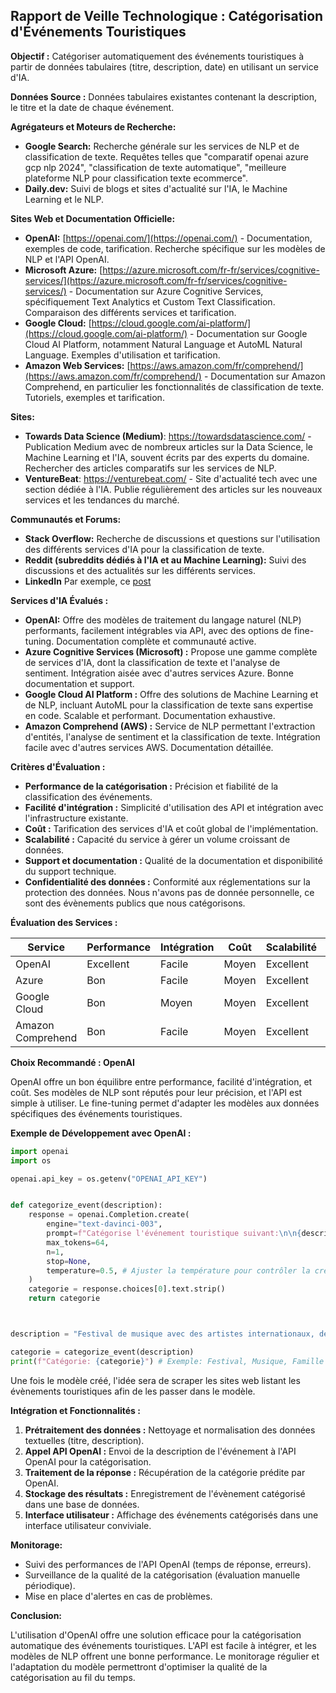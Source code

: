 ## Rapport de Veille Technologique : Catégorisation d'Événements Touristiques

**Objectif :** Catégoriser automatiquement des événements touristiques à partir de données tabulaires (titre, description, date)  en utilisant un service d'IA.

**Données Source :**  Données tabulaires existantes contenant la description, le titre et la date de chaque événement.

**Agrégateurs et Moteurs de Recherche:**

* **Google Search:** Recherche générale sur les services de NLP et de classification de texte. Requêtes  telles que "comparatif openai azure gcp nlp 2024", "classification de texte automatique", "meilleure plateforme NLP pour classification texte ecommerce".
* **Daily.dev:** Suivi de blogs et sites d'actualité sur l'IA, le Machine Learning et le NLP.

**Sites Web et Documentation Officielle:**

* **OpenAI:** [https://openai.com/](https://openai.com/) - Documentation, exemples de code, tarification.  Recherche spécifique sur les modèles de NLP et l'API OpenAI.
* **Microsoft Azure:** [https://azure.microsoft.com/fr-fr/services/cognitive-services/](https://azure.microsoft.com/fr-fr/services/cognitive-services/) - Documentation sur Azure Cognitive Services,  spécifiquement  Text Analytics et  Custom Text Classification.  Comparaison des différents services et  tarification.
* **Google Cloud:** [https://cloud.google.com/ai-platform/](https://cloud.google.com/ai-platform/) -  Documentation sur Google Cloud AI Platform, notamment Natural Language et AutoML Natural Language.  Exemples d'utilisation et  tarification.
* **Amazon Web Services:** [https://aws.amazon.com/fr/comprehend/](https://aws.amazon.com/fr/comprehend/) - Documentation sur Amazon Comprehend, en particulier les fonctionnalités de classification de texte.  Tutoriels, exemples et tarification.

**Sites:**

*  **Towards Data Science (Medium)**: https://towardsdatascience.com/ - Publication Medium avec de nombreux articles sur la Data Science, le Machine Learning et l'IA, souvent écrits par des experts du domaine. Rechercher des articles comparatifs sur les services de NLP.
*  **VentureBeat**: https://venturebeat.com/ - Site d'actualité tech avec une section dédiée à l'IA. Publie régulièrement des articles sur les nouveaux services et les tendances du marché.

**Communautés et Forums:**

* **Stack Overflow:** Recherche de discussions et questions sur l'utilisation des différents services d'IA pour la classification de texte.
* **Reddit (subreddits dédiés à l'IA et au Machine Learning):**  Suivi des discussions et des actualités sur les différents services.
* **LinkedIn** Par exemple, ce [post](https://www.linkedin.com/advice/1/what-best-natural-language-processing-tools-text-classification-ja3ue?lang=fr&originalSubdomain=fr)

**Services d'IA Évalués :**

* **OpenAI:** Offre des modèles de traitement du langage naturel (NLP) performants,  facilement intégrables via API,  avec des options de fine-tuning.  Documentation complète et communauté active.
* **Azure Cognitive Services (Microsoft) :**  Propose une gamme complète de services d'IA, dont la classification de texte et l'analyse de sentiment. Intégration aisée avec d'autres services Azure.  Bonne documentation et support.
* **Google Cloud AI Platform :**  Offre des solutions de Machine Learning  et de NLP,  incluant AutoML pour la classification de texte sans expertise en code. Scalable et performant.  Documentation exhaustive.
* **Amazon Comprehend (AWS) :**  Service de NLP  permettant l'extraction d'entités, l'analyse de sentiment et la classification de texte.  Intégration facile avec d'autres services AWS.  Documentation détaillée.

**Critères d'Évaluation :**

* **Performance de la catégorisation :** Précision et fiabilité de la classification des événements.
* **Facilité d'intégration :** Simplicité d'utilisation des API et intégration avec l'infrastructure existante.
* **Coût :** Tarification des services d'IA et coût global de l'implémentation.
* **Scalabilité :** Capacité du service à gérer un volume croissant de données.
* **Support et documentation :** Qualité de la documentation et disponibilité du support technique.
* **Confidentialité des données :**  Conformité aux réglementations sur la protection des données. Nous n'avons pas de donnée personnelle, ce sont des évènements publics que nous catégorisons.



**Évaluation des Services :**


| Service        | Performance | Intégration | Coût | Scalabilité | Support/Doc | Confidentialité |
|----------------|-------------|------------|------|------------|-------------|-----------------|
| OpenAI        | Excellent    | Facile      | Moyen | Excellent    | Excellent    | Bon            |
| Azure          | Bon         | Facile      | Moyen | Excellent    | Bon         | Excellent            |
| Google Cloud   | Bon         | Moyen      | Moyen | Excellent    | Bon         | Excellent            |
| Amazon Comprehend | Bon         | Facile      | Moyen | Excellent    | Bon         | Excellent            |


**Choix Recommandé : OpenAI**

OpenAI offre un bon équilibre entre performance,  facilité d'intégration, et coût. Ses modèles de NLP sont réputés pour leur précision, et l'API est simple à utiliser. Le fine-tuning permet d'adapter les modèles aux données spécifiques des événements touristiques.

**Exemple de Développement avec OpenAI :**

```python
import openai
import os

openai.api_key = os.getenv("OPENAI_API_KEY")


def categorize_event(description):
    response = openai.Completion.create(
        engine="text-davinci-003",
        prompt=f"Catégorise l'événement touristique suivant:\n\n{description}\n\nCatégorie:",
        max_tokens=64,
        n=1,
        stop=None,
        temperature=0.5, # Ajuster la température pour contrôler la créativité
    )
    categorie = response.choices[0].text.strip()
    return categorie



description = "Festival de musique avec des artistes internationaux, des stands de nourriture et des activités pour les enfants. Se déroule en plein air pendant trois jours."

categorie = categorize_event(description)
print(f"Catégorie: {categorie}") # Exemple: Festival, Musique, Famille
```

Une fois le modèle créé, l'idée sera de scraper les sites web listant les évènements touristiques afin de les passer dans le modèle.

**Intégration et Fonctionnalités :**

1. **Prétraitement des données :** Nettoyage et normalisation des données textuelles (titre, description).
2. **Appel API OpenAI :** Envoi de la description de l'événement à l'API OpenAI pour la catégorisation.
3. **Traitement de la réponse :** Récupération de la catégorie prédite par OpenAI.
4. **Stockage des résultats :**  Enregistrement de l'évènement catégorisé dans une base de données.
5. **Interface utilisateur :**  Affichage des événements catégorisés dans une interface utilisateur conviviale.

**Monitorage:**

* Suivi des performances de l'API OpenAI (temps de réponse, erreurs).
* Surveillance de la qualité de la catégorisation (évaluation manuelle périodique).
* Mise en place d'alertes en cas de problèmes.


**Conclusion:**

L'utilisation d'OpenAI offre une solution efficace pour la catégorisation automatique des événements touristiques. L'API est facile à intégrer, et les modèles de NLP offrent une bonne performance. Le monitorage régulier et l'adaptation du modèle  permettront d'optimiser la qualité de la catégorisation au fil du temps.
